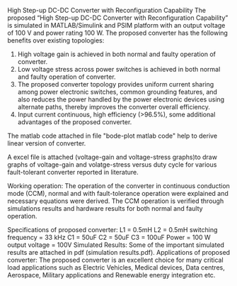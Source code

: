 High Step-up DC-DC Converter with Reconfiguration Capability
The proposed “High Step-up DC-DC Converter with Reconfiguration Capability” is simulated in MATLAB/Simulink and PSIM platform with an output voltage of 100 V and power rating 100 W.
The proposed converter has the following benefits over existing topologies:
1.	High voltage gain is achieved in both normal and faulty operation of converter. 
2.	Low voltage stress across power switches is achieved in both normal and faulty operation of converter. 
3.	The proposed converter topology provides uniform current sharing among power electronic switches, common grounding features, and also reduces the power handled by the power electronic devices using alternate paths, thereby improves the converter overall efficiency. 
4.	Input current continuous, high efficiency (>96.5%), some additional advantages of the proposed converter.
   
The matlab code attached in file "bode-plot matlab code" help to derive linear version of converter.

A excel file is attached (voltage-gain and voltage-stress graphs)to draw graphs of voltage-gain and volatge-stress versus duty cycle for various fault-tolerant  converter reported in literature.

Working operation:
The operation of the converter in continuous conduction mode (CCM), normal and with fault-tolerance operation were explained and necessary equations were derived. The CCM operation is verified through simulations results and hardware results for both normal and faulty operation.
 
Specifications of proposed converter:
L1 = 0.5mH L2 = 0.5mH switching frequency = 33 kHz C1 = 50uF C2 = 50uF C3 = 100uF 
Power = 100 W output voltage = 100V
Simulated Results: Some of the important simulated results are attached in pdf (simulation results.pdf).
Applications of proposed converter: The proposed converter is an excellent choice for many critical load applications such as Electric Vehicles, Medical devices, Data centres, Aerospace, Military applications and Renewable energy integration etc.

